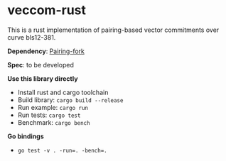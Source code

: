 # veccom-rust

This is a rust implementation of pairing-based vector commitments over curve bls12-381.

__Dependency__: [Pairing-fork](https://github.com/algorand/pairing-fork)

__Spec__: to be developed

__Use this library directly__
* Install rust and cargo toolchain
* Build library: `cargo build --release`
* Run example: `cargo run`
* Run tests: `cargo test`
* Benchmark: `cargo bench`

__Go bindings__
* `go test -v . -run=. -bench=.`
